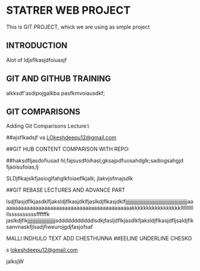 
# STATRER WEB PROJECT
This is GIT PROJECT, whick we are using as smple project


## INTRODUCTION
Alot of ldjsflkasjdfoiuasjf


## GIT AND GITHUB TRAINING
alkksdf'asdipojgalkba pasfkmvoiausdkf;

## GIT COMPARISONS
Adding Git Comparisons Lecture:\\

##ajsflkadsjf va
LOkeshdeepu12@gmail.com

##GIT HUB CONTENT COMPARISON WITH REPO:

##haksdfljasdofiusad hl;fajsusdfoihasl;gksajpdfuosahdglk;sadiogsahgjd fjaoisufoias;lj



SLDjflkajslkfjasioglfahglkfoiaeflkjalk; jlakvjsfmajsdlk




##GIT REBASE LECTURES AND ADVANCE PART


lsdjflasjdflkjasdklfjaksldjflkasjdklfjaslkdjflkasjdklfjjjjjjjjjjjjjjjjjjjjjjjjjjjjjjjjjjjjjjjjjjjjjjjjjaaaaaaaaaaaaaaaaaaaaaaaaaaaaaaaaaaaaaaaaaaaaakkkkkkkkkkkkkkkkkllllllllllllssssssssssffffffk
jaslkdjflkjjjjjjjjjjjjjjjjjjjjjjsdddddddddddlsdkjfasljdflkjasdlkfjaksldjflkasjdfljsaldjflksanvnaskfjlsadjfiweurojgdjfasjofsaf




MALLI INDHULO TEXT ADD CHESTHUNNA
##EELINE UNDERLINE CHESKO

s
lokeshdeepu12@gmail.com

jalksjW
